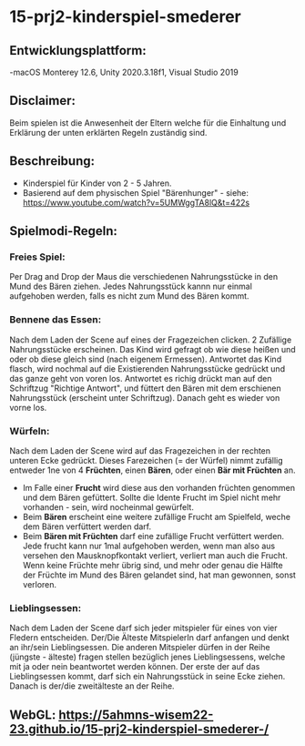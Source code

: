 # 15-prj2-kinderspiel-smederer

## Entwicklungsplattform:

-macOS Monterey 12.6, Unity 2020.3.18f1, Visual Studio 2019
## Disclaimer:

Beim spielen ist die Anwesenheit der Eltern welche für die Einhaltung und Erklärung der unten erklärten Regeln zuständig sind.

## Beschreibung:

- Kinderspiel für Kinder von 2 - 5 Jahren.
- Basierend auf dem physischen Spiel "Bärenhunger" - siehe: https://www.youtube.com/watch?v=5UMWggTA8lQ&t=422s 

## Spielmodi-Regeln: 

### Freies Spiel:

Per Drag and Drop der Maus die verschiedenen Nahrungsstücke in den Mund des Bären ziehen. Jedes Nahrungsstück kannn nur einmal aufgehoben werden, falls es nicht zum Mund des Bären kommt.

### Bennene das Essen:

Nach dem Laden der Scene auf eines der Fragezeichen clicken. 2 Zufällige Nahrungsstücke erscheinen. Das Kind wird gefragt ob wie diese heißen und oder ob diese gleich sind (nach eigenem Ermessen). Antwortet das Kind flasch, wird nochmal auf die Existierenden Nahrungsstücke gedrückt und das ganze geht von voren los. Antwortet es richig drückt man auf den Schriftzug "Richtige Antwort", und füttert den Bären mit dem erschienen Nahrungsstück (erscheint unter Schriftzug). Danach geht es wieder von vorne los.

### Würfeln:

Nach dem Laden der Scene wird auf das Fragezeichen in der rechten unteren Ecke gedrückt. Dieses Farezeichen (= der Würfel) nimmt zufällig entweder 
1ne von 4 **Früchten**, einen **Bären**, oder einen **Bär mit Früchten** an.
- Im Falle einer **Frucht** wird diese aus den vorhanden früchten genommen und dem Bären gefüttert. Sollte die Idente Frucht im Spiel nicht mehr vorhanden - sein, wird nocheinmal gewürfelt. 
- Beim **Bären** erscheint eine weitere zufällige Frucht am Spielfeld, weche dem Bären verfüttert werden darf.
- Beim **Bären mit Früchten** darf eine zufällige Frucht verfüttert werden.
Jede frucht kann nur 1mal aufgehoben werden, wenn man also aus versehen den Mausknopfkontakt verliert, verliert man auch die Frucht.
Wenn keine Früchte mehr übrig sind, und mehr oder genau die Hälfte der Früchte im Mund des Bären gelandet sind, hat man gewonnen, sonst verloren.

### Lieblingsessen:

Nach dem Laden der Scene darf sich jeder mitspieler für eines von vier Fledern entscheiden.
Der/Die Älteste MitspielerIn darf anfangen und denkt an ihr/sein Lieblingsessen. Die anderen Mitspieler dürfen in der Reihe (jüngste - älteste) fragen stellen bezüglich jenes Lieblingsessens, welche mit ja oder nein beantwortet werden können. Der erste der auf das Lieblingsessen kommt, darf sich ein Nahrungsstück in seine Ecke ziehen. Danach is der/die zweitälteste an der Reihe.



## WebGL: https://5ahmns-wisem22-23.github.io/15-prj2-kinderspiel-smederer-/

